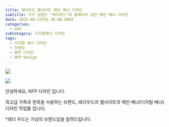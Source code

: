 ```yaml
---
title: 레더우드 웹사이트 메인 배너 디자인
subtitle: 가구 브랜드 "레더우드"의 홈페이지 상단 메인 배너 디자인
date: 2025-06-22T01:36:00.000Z
categories:
  - web
subCategory: 디지털배너 디자인
tags:
  - 디지털 배너 디자인
  - 브랜딩
  - NFP 디자인
  - NFP Design
---
```

![](/img/uploads/홈페이지-배너1.png)

![](/img/uploads/홈페이지-배너2.png)




안녕하세요, NFP 디자인 입니다.

최고급 가죽과 원목을 사용하는 브랜드, 레더우드의 웹사이트의 메인 배너(디지털 배너)디자인 작업물 입니다.

\*레더 우드는 가상의 브랜드임을 알려드립니다.
